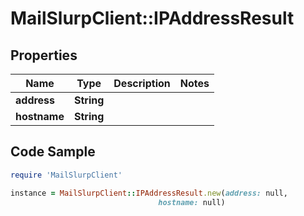 # MailSlurpClient::IPAddressResult

## Properties

Name | Type | Description | Notes
------------ | ------------- | ------------- | -------------
**address** | **String** |  | 
**hostname** | **String** |  | 

## Code Sample

```ruby
require 'MailSlurpClient'

instance = MailSlurpClient::IPAddressResult.new(address: null,
                                 hostname: null)
```



